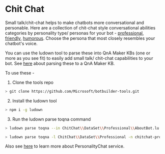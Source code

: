 # Chit Chat
Small talk/chit-chat helps to make chatbots more conversational and personable. Here are a collection of chit-chat style conversational abilities categories by personality type/ personas for your bot - [professional](Professional), [friendly](Friendly), [humorous](Humorous). Choose the persona that most closely resembles your chatbot's voice. 

You can use the ludown tool to parse these into QnA Maker KBs (one or more as you see fit) to easily add small talk/ chit-chat capabilities to your bot. See [here](../docs/create-qna-json.md) about parsing these to a QnA Maker KB. 

To use these - 
1. Clone the tools repo
```bash
> git clone https://github.com/Microsoft/botbuilder-tools.git
```
2. Install the ludown tool
```bash
> npm i -g ludown
```
3. Run the ludown parse toqna command
```bash
> ludown parse toqna --in ChitChat\\DataSet\\Professional\\AboutBot.lu
```
```bash
> ludown parse toqna -l ChitChat\\DataSet\\Professional -n chitchat-professional
```

Also see [here](https://github.com/Microsoft/BotBuilder-PersonalityChat) to learn more about PersonalityChat service.
